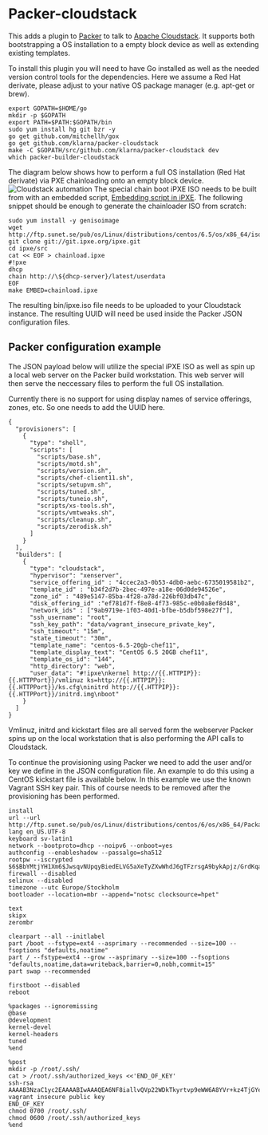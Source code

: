 # Packer-cloudstack

This adds a plugin to [Packer](http://www.packer.io) to talk to [Apache
Cloudstack](http://cloudstack.apache.org/). It supports both
bootstrapping a OS installation to a empty block device as well as
extending existing templates.

To install this plugin you will need to have Go installed as well as
the needed version control tools for the dependencies. Here we assume
a Red Hat derivate, please adjust to your native OS package manager
(e.g. apt-get or brew).

```
export GOPATH=$HOME/go
mkdir -p $GOPATH
export PATH=$PATH:$GOPATH/bin
sudo yum install hg git bzr -y
go get github.com/mitchellh/gox
go get github.com/klarna/packer-cloudstack
make -C $GOPATH/src/github.com/klarna/packer-cloudstack dev
which packer-builder-cloudstack
```

The diagram below shows how to perform a full OS installation (Red Hat
derivate) via PXE chainloading onto an empty block
device. ![Cloudstack automation](http://i.imgur.com/1au503V.png) The
special chain boot iPXE ISO needs to be built from with an embedded
script, [Embedding script in iPXE](http://ipxe.org/embed). The
following snippet should be enough to generate the chainloader ISO
from scratch:

```
sudo yum install -y genisoimage
wget http://ftp.sunet.se/pub/os/Linux/distributions/centos/6.5/os/x86_64/isolinux/isolinux.bin
git clone git://git.ipxe.org/ipxe.git
cd ipxe/src
cat << EOF > chainload.ipxe
#!pxe
dhcp
chain http://\${dhcp-server}/latest/userdata
EOF
make EMBED=chainload.ipxe
```

The resulting bin/ipxe.iso file needs to be uploaded to your
Cloudstack instance. The resulting UUID will need be used inside the
Packer JSON configuration files.

## Packer configuration example

The JSON payload below will utilize the special iPXE ISO as well as
spin up a local web server on the Packer build workstation. This web
server will then serve the neccessary files to perform the full OS
installation.

Currently there is no support for using display names of service
offerings, zones, etc. So one needs to add the UUID here.

```
{
  "provisioners": [
    {
      "type": "shell",
      "scripts": [
        "scripts/base.sh",
        "scripts/motd.sh",
        "scripts/version.sh",
        "scripts/chef-client11.sh",
        "scripts/setupvm.sh",
        "scripts/tuned.sh",
        "scripts/tuneio.sh",
        "scripts/xs-tools.sh",
        "scripts/vmtweaks.sh",
        "scripts/cleanup.sh",
        "scripts/zerodisk.sh"
      ]
    }
  ],
  "builders": [
    {
      "type": "cloudstack",
      "hypervisor": "xenserver",
      "service_offering_id" : "4ccec2a3-0b53-4db0-aebc-6735019581b2",
      "template_id" : "b34f2d7b-2bec-497e-a18e-06d0de94526e",
      "zone_id" : "489e5147-85ba-4f28-a78d-226bf03db47c",
      "disk_offering_id" :"ef781d7f-f8e8-4f73-985c-e0b0a8ef8d48",
      "network_ids" : ["9ab9719e-1f03-40d1-bfbe-b5dbf598e27f"],
      "ssh_username": "root",
      "ssh_key_path": "data/vagrant_insecure_private_key",
      "ssh_timeout": "15m",
      "state_timeout": "30m",
      "template_name": "centos-6.5-20gb-chef11",
      "template_display_text": "CentOS 6.5 20GB chef11",
      "template_os_id": "144",
      "http_directory": "web",
      "user_data": "#!ipxe\nkernel http://{{.HTTPIP}}:{{.HTTPPort}}/vmlinuz ks=http://{{.HTTPIP}}:{{.HTTPPort}}/ks.cfg\ninitrd http://{{.HTTPIP}}:{{.HTTPPort}}/initrd.img\nboot"
    }
  ]
}
```

Vmlinuz, initrd and kickstart files are all served form the webserver
Packer spins up on the local workstation that is also performing the
API calls to Cloudstack.

To continue the provisioning using Packer we need to add the user
and/or key we define in the JSON configuration file. An example to do
this using a CentOS kickstart file is available below. In this example
we use the known Vagrant SSH key pair. This of course needs to be
removed after the provisioning has been performed.

```
install
url --url http://ftp.sunet.se/pub/os/Linux/distributions/centos/6/os/x86_64/Packages/
lang en_US.UTF-8
keyboard sv-latin1
network --bootproto=dhcp --noipv6 --onboot=yes
authconfig --enableshadow --passalgo=sha512
rootpw --iscrypted $6$BbYMtjYH1Xm6$JwsqvNUpqyBiedELVG5aXeTyZXwWhdJ6gTFzrsgA9bykApjz/GrdKqadgvPV38fSM/R8ci3ju5RNm7RB1uQsr.
firewall --disabled
selinux --disabled
timezone --utc Europe/Stockholm
bootloader --location=mbr --append="notsc clocksource=hpet"

text
skipx
zerombr

clearpart --all --initlabel
part /boot --fstype=ext4 --asprimary --recommended --size=100 --fsoptions "defaults,noatime"
part / --fstype=ext4 --grow --asprimary --size=100 --fsoptions "defaults,noatime,data=writeback,barrier=0,nobh,commit=15"
part swap --recommended

firstboot --disabled
reboot

%packages --ignoremissing
@base
@development
kernel-devel
kernel-headers
tuned
%end

%post
mkdir -p /root/.ssh/
cat > /root/.ssh/authorized_keys <<'END_OF_KEY'
ssh-rsa AAAAB3NzaC1yc2EAAAABIwAAAQEA6NF8iallvQVp22WDkTkyrtvp9eWW6A8YVr+kz4TjGYe7gHzIw+niNltGEFHzD8+v1I2YJ6oXevct1YeS0o9HZyN1Q9qgCgzUFtdOKLv6IedplqoPkcmF0aYet2PkEDo3MlTBckFXPITAMzF8dJSIFo9D8HfdOV0IAdx4O7PtixWKn5y2hMNG0zQPyUecp4pzC6kivAIhyfHilFR61RGL+GPXQ2MWZWFYbAGjyiYJnAmCP3NOTd0jMZEnDkbUvxhMmBYSdETk1rRgm+R4LOzFUGaHqHDLKLX+FIPKcF96hrucXzcWyLbIbEgE98OHlnVYCzRdK8jlqm8tehUc9c9WhQ== vagrant insecure public key
END_OF_KEY
chmod 0700 /root/.ssh/
chmod 0600 /root/.ssh/authorized_keys
%end
```
